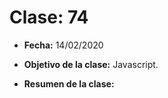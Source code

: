 # Clase: 74

- **Fecha:** 14/02/2020
- **Objetivo de la clase:** Javascript.
- **Resumen de la clase:**

  > 